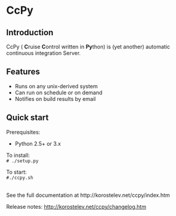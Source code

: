 CcPy
============================

Introduction
---------------------

CcPy ( **C**ruise **C**ontrol written in **Py**thon) is (yet another) automatic continuous integration Server.


Features
---------------------
* Runs on any unix-derived system
* Can run on schedule or on demand
* Notifies on build results by email


Quick start
---------------------

Prerequisites:
* Python 2.5+ or 3.x

To install:<br>
 <code># ./setup.py</code>

To start: <br>
  <code>#./ccpy.sh</code>


<br>
See the full documentation at http://korostelev.net/ccpy/index.htm

Release notes: http://korostelev.net/ccpy/changelog.htm

